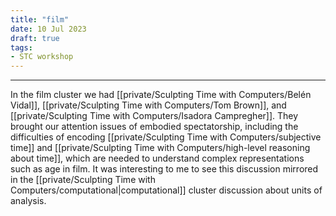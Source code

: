 ```yaml
---
title: "film"
date: 10 Jul 2023
draft: true
tags:
- STC workshop
---
```

---

In the film cluster we had [[private/Sculpting Time with Computers/Belén Vidal]], [[private/Sculpting Time with Computers/Tom Brown]], and [[private/Sculpting Time with Computers/Isadora Campregher]].
They brought our attention issues of embodied spectatorship, including the difficulties of encoding [[private/Sculpting Time with Computers/subjective time]] and [[private/Sculpting Time with Computers/high-level reasoning about time]], which are needed to understand complex representations such as age in film. It was interesting to me to see this discussion mirrored in the [[private/Sculpting Time with Computers/computational|computational]] cluster discussion about units of analysis.